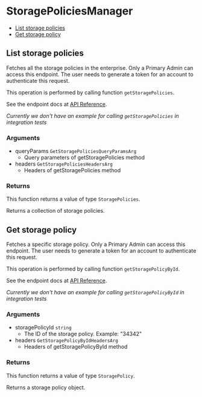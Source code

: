 # StoragePoliciesManager

- [List storage policies](#list-storage-policies)
- [Get storage policy](#get-storage-policy)

## List storage policies

Fetches all the storage policies in the enterprise.
Only a Primary Admin can access this endpoint. The user
needs to generate a token for an account to authenticate this request.

This operation is performed by calling function `getStoragePolicies`.

See the endpoint docs at
[API Reference](https://developer.box.com/reference/get-storage-policies/).

_Currently we don't have an example for calling `getStoragePolicies` in integration tests_

### Arguments

- queryParams `GetStoragePoliciesQueryParamsArg`
  - Query parameters of getStoragePolicies method
- headers `GetStoragePoliciesHeadersArg`
  - Headers of getStoragePolicies method

### Returns

This function returns a value of type `StoragePolicies`.

Returns a collection of storage policies.

## Get storage policy

Fetches a specific storage policy. Only a Primary Admin can access this endpoint. The user needs to generate a token for an account to authenticate this request.

This operation is performed by calling function `getStoragePolicyById`.

See the endpoint docs at
[API Reference](https://developer.box.com/reference/get-storage-policies-id/).

_Currently we don't have an example for calling `getStoragePolicyById` in integration tests_

### Arguments

- storagePolicyId `string`
  - The ID of the storage policy. Example: "34342"
- headers `GetStoragePolicyByIdHeadersArg`
  - Headers of getStoragePolicyById method

### Returns

This function returns a value of type `StoragePolicy`.

Returns a storage policy object.
